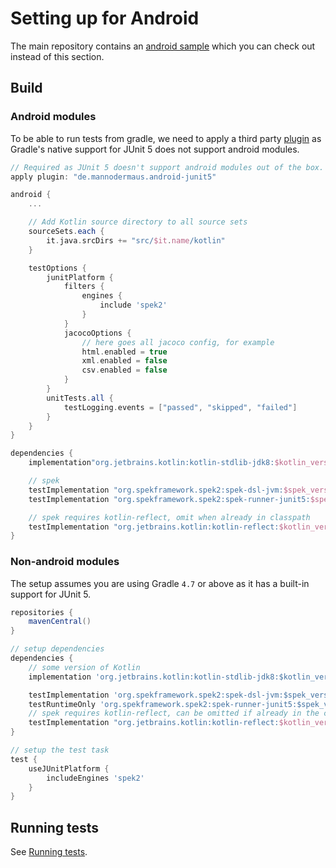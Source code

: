 # Setting up for Android
The main repository contains an [android sample](https://github.com/spekframework/spek/tree/2.x/samples/android) which
you can check out instead of this section.

## Build
### Android modules
To be able to run tests from gradle, we need to apply a third party [plugin](https://github.com/mannodermaus/android-junit5) as Gradle's
native support for JUnit 5 does not support android modules.

```groovy
// Required as JUnit 5 doesn't support android modules out of the box.
apply plugin: "de.mannodermaus.android-junit5"

android {
    ...

    // Add Kotlin source directory to all source sets
    sourceSets.each {
        it.java.srcDirs += "src/$it.name/kotlin"
    }

    testOptions {
        junitPlatform {
            filters {
                engines {
                    include 'spek2'
                }
            }
            jacocoOptions {
                // here goes all jacoco config, for example
                html.enabled = true
                xml.enabled = false
                csv.enabled = false
            }
        }
        unitTests.all {
            testLogging.events = ["passed", "skipped", "failed"]
        }
    }
}

dependencies {
    implementation"org.jetbrains.kotlin:kotlin-stdlib-jdk8:$kotlin_version"

    // spek
    testImplementation "org.spekframework.spek2:spek-dsl-jvm:$spek_version"
    testImplementation "org.spekframework.spek2:spek-runner-junit5:$spek_version"

    // spek requires kotlin-reflect, omit when already in classpath
    testImplementation "org.jetbrains.kotlin:kotlin-reflect:$kotlin_version"
}
```

### Non-android modules
The setup assumes you are using Gradle `4.7` or above as it has a built-in support for JUnit 5.

```groovy
repositories {
    mavenCentral()
}

// setup dependencies
dependencies {
    // some version of Kotlin
    implementation 'org.jetbrains.kotlin:kotlin-stdlib-jdk8:$kotlin_version'

    testImplementation 'org.spekframework.spek2:spek-dsl-jvm:$spek_version'
    testRuntimeOnly 'org.spekframework.spek2:spek-runner-junit5:$spek_version'
    // spek requires kotlin-reflect, can be omitted if already in the classpath
    testImplementation "org.jetbrains.kotlin:kotlin-reflect:$kotlin_version"
}

// setup the test task
test {
    useJUnitPlatform {
        includeEngines 'spek2'
    }
}
```

## Running tests
See [Running tests](running.md).
